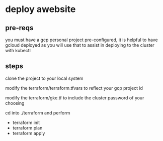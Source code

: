 # deploy awebsite

## pre-reqs 

you must have a gcp personal project pre-configured, it is helpful to have gcloud deployed as you will use that to assist in deploying to the cluster with kubectl

## steps

clone the project to your local system

modify the terraform/terraform.tfvars to reflect your gcp project id

modify the terraform/gke.tf to include the cluster password of your choosing

cd into ./terraform and perform 
- terraform init
- terraform plan
- terraform apply




